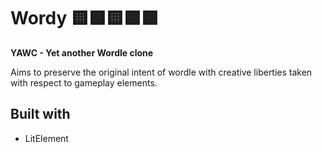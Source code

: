 
# Wordy 🟨🟩🟨🟩🟩 

**YAWC - Yet another Wordle clone**

Aims to preserve the original intent of wordle with creative liberties taken with respect to gameplay elements.

## Built with

- LitElement
